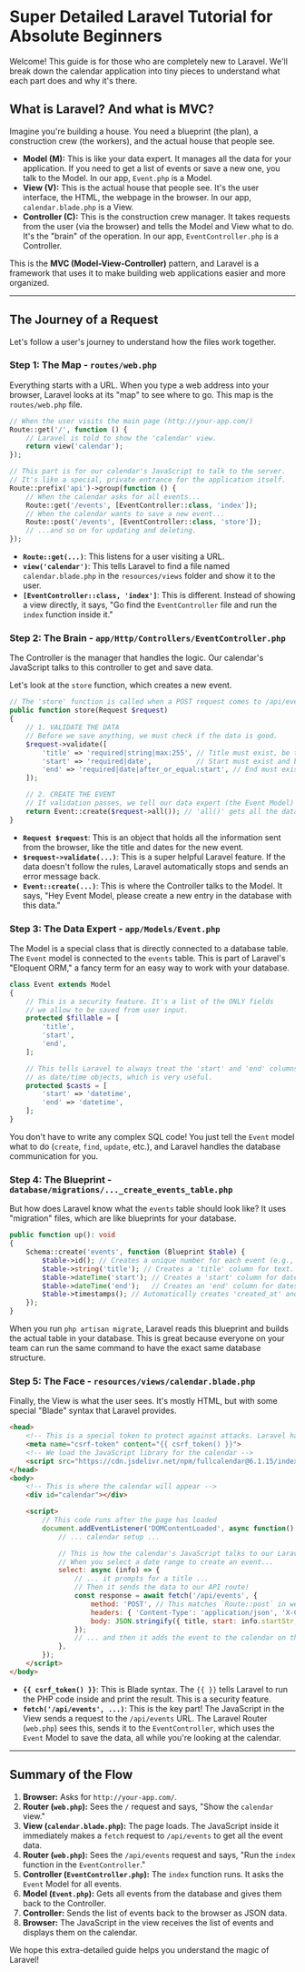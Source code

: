 # Super Detailed Laravel Tutorial for Absolute Beginners

Welcome! This guide is for those who are completely new to Laravel. We'll break down the calendar application into tiny pieces to understand what each part does and why it's there.

## What is Laravel? And what is MVC?

Imagine you're building a house. You need a blueprint (the plan), a construction crew (the workers), and the actual house that people see.

*   **Model (M):** This is like your data expert. It manages all the data for your application. If you need to get a list of events or save a new one, you talk to the Model. In our app, `Event.php` is a Model.
*   **View (V):** This is the actual house that people see. It's the user interface, the HTML, the webpage in the browser. In our app, `calendar.blade.php` is a View.
*   **Controller (C):** This is the construction crew manager. It takes requests from the user (via the browser) and tells the Model and View what to do. It's the "brain" of the operation. In our app, `EventController.php` is a Controller.

This is the **MVC (Model-View-Controller)** pattern, and Laravel is a framework that uses it to make building web applications easier and more organized.

---

## The Journey of a Request

Let's follow a user's journey to understand how the files work together.

### Step 1: The Map - `routes/web.php`

Everything starts with a URL. When you type a web address into your browser, Laravel looks at its "map" to see where to go. This map is the `routes/web.php` file.

```php
// When the user visits the main page (http://your-app.com/)
Route::get('/', function () {
    // Laravel is told to show the 'calendar' view.
    return view('calendar');
});

// This part is for our calendar's JavaScript to talk to the server.
// It's like a special, private entrance for the application itself.
Route::prefix('api')->group(function () {
    // When the calendar asks for all events...
    Route::get('/events', [EventController::class, 'index']);
    // When the calendar wants to save a new event...
    Route::post('/events', [EventController::class, 'store']);
    // ...and so on for updating and deleting.
});
```

*   **`Route::get(...)`**: This listens for a user visiting a URL.
*   **`view('calendar')`**: This tells Laravel to find a file named `calendar.blade.php` in the `resources/views` folder and show it to the user.
*   **`[EventController::class, 'index']`**: This is different. Instead of showing a view directly, it says, "Go find the `EventController` file and run the `index` function inside it."

### Step 2: The Brain - `app/Http/Controllers/EventController.php`

The Controller is the manager that handles the logic. Our calendar's JavaScript talks to this controller to get and save data.

Let's look at the `store` function, which creates a new event.

```php
// The 'store' function is called when a POST request comes to /api/events
public function store(Request $request)
{
    // 1. VALIDATE THE DATA
    // Before we save anything, we must check if the data is good.
    $request->validate([
        'title' => 'required|string|max:255', // Title must exist, be text, and be under 255 chars.
        'start' => 'required|date',           // Start must exist and be a valid date.
        'end' => 'required|date|after_or_equal:start', // End must exist, be a date, and be after the start date.
    ]);

    // 2. CREATE THE EVENT
    // If validation passes, we tell our data expert (the Event Model) to create a new event.
    return Event::create($request->all()); // 'all()' gets all the data sent from the calendar.
}
```

*   **`Request $request`**: This is an object that holds all the information sent from the browser, like the title and dates for the new event.
*   **`$request->validate(...)`**: This is a super helpful Laravel feature. If the data doesn't follow the rules, Laravel automatically stops and sends an error message back.
*   **`Event::create(...)`**: This is where the Controller talks to the Model. It says, "Hey Event Model, please create a new entry in the database with this data."

### Step 3: The Data Expert - `app/Models/Event.php`

The Model is a special class that is directly connected to a database table. The `Event` model is connected to the `events` table. This is part of Laravel's "Eloquent ORM," a fancy term for an easy way to work with your database.

```php
class Event extends Model
{
    // This is a security feature. It's a list of the ONLY fields
    // we allow to be saved from user input.
    protected $fillable = [
        'title',
        'start',
        'end',
    ];

    // This tells Laravel to always treat the 'start' and 'end' columns
    // as date/time objects, which is very useful.
    protected $casts = [
        'start' => 'datetime',
        'end' => 'datetime',
    ];
}
```

You don't have to write any complex SQL code! You just tell the `Event` model what to do (`create`, `find`, `update`, etc.), and Laravel handles the database communication for you.

### Step 4: The Blueprint - `database/migrations/..._create_events_table.php`

But how does Laravel know what the `events` table should look like? It uses "migration" files, which are like blueprints for your database.

```php
public function up(): void
{
    Schema::create('events', function (Blueprint $table) {
        $table->id(); // Creates a unique number for each event (e.g., 1, 2, 3...)
        $table->string('title'); // Creates a 'title' column for text.
        $table->dateTime('start'); // Creates a 'start' column for dates and times.
        $table->dateTime('end');   // Creates an 'end' column for dates and times.
        $table->timestamps(); // Automatically creates 'created_at' and 'updated_at' columns.
    });
}
```

When you run `php artisan migrate`, Laravel reads this blueprint and builds the actual table in your database. This is great because everyone on your team can run the same command to have the exact same database structure.

### Step 5: The Face - `resources/views/calendar.blade.php`

Finally, the View is what the user sees. It's mostly HTML, but with some special "Blade" syntax that Laravel provides.

```html
<head>
    <!-- This is a special token to protect against attacks. Laravel handles it automatically. -->
    <meta name="csrf-token" content="{{ csrf_token() }}">
    <!-- We load the JavaScript library for the calendar -->
    <script src="https://cdn.jsdelivr.net/npm/fullcalendar@6.1.15/index.global.min.js"></script>
</head>
<body>
    <!-- This is where the calendar will appear -->
    <div id="calendar"></div>

    <script>
        // This code runs after the page has loaded
        document.addEventListener('DOMContentLoaded', async function() {
            // ... calendar setup ...

            // This is how the calendar's JavaScript talks to our Laravel backend.
            // When you select a date range to create an event...
            select: async (info) => {
                // ... it prompts for a title ...
                // Then it sends the data to our API route!
                const response = await fetch('/api/events', {
                    method: 'POST', // This matches `Route::post` in web.php
                    headers: { 'Content-Type': 'application/json', 'X-CSRF-TOKEN': csrfToken },
                    body: JSON.stringify({ title, start: info.startStr, end: info.endStr })
                });
                // ... and then it adds the event to the calendar on the screen.
            },
        });
    </script>
</body>
```

*   **`{{ csrf_token() }}`**: This is Blade syntax. The `{{ }}` tells Laravel to run the PHP code inside and print the result. This is a security feature.
*   **`fetch('/api/events', ...)`**: This is the key part! The JavaScript in the View sends a request to the `/api/events` URL. The Laravel Router (`web.php`) sees this, sends it to the `EventController`, which uses the `Event` Model to save the data, all while you're looking at the calendar.

---

## Summary of the Flow

1.  **Browser:** Asks for `http://your-app.com/`.
2.  **Router (`web.php`):** Sees the `/` request and says, "Show the `calendar` view."
3.  **View (`calendar.blade.php`):** The page loads. The JavaScript inside it immediately makes a `fetch` request to `/api/events` to get all the event data.
4.  **Router (`web.php`):** Sees the `/api/events` request and says, "Run the `index` function in the `EventController`."
5.  **Controller (`EventController.php`):** The `index` function runs. It asks the `Event` Model for all events.
6.  **Model (`Event.php`):** Gets all events from the database and gives them back to the Controller.
7.  **Controller:** Sends the list of events back to the browser as JSON data.
8.  **Browser:** The JavaScript in the view receives the list of events and displays them on the calendar.

We hope this extra-detailed guide helps you understand the magic of Laravel!
